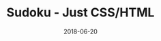 ---
title: 'Sudoku - Just CSS/HTML'
description: 'Complete a sudoku puzzle without Javascript or server-side interaction.'
gametype: 'medium'
gameid: 49
date: 2018-06-20
tags: []
draft: false
type: 'games'
num19: [{'idx':1,'arr1':[1,2,3,4,5,6,7,8,9],'arr2':[1,2,3,4,5,6,7,8,9]},{'idx':2,'arr1':[1,2,3,4,5,6,7,8,9],'arr2':[1,2,3,4,5,6,7,8,9]},{'idx':3,'arr1':[1,2,3,4,5,6,7,8,9],'arr2':[1,2,3,4,5,6,7,8,9]},{'idx':4,'arr1':[1,2,3,4,5,6,7,8,9],'arr2':[1,2,3,4,5,6,7,8,9]},{'idx':5,'arr1':[1,2,3,4,5,6,7,8,9],'arr2':[1,2,3,4,5,6,7,8,9]},{'idx':6,'arr1':[1,2,3,4,5,6,7,8,9],'arr2':[1,2,3,4,5,6,7,8,9]},{'idx':7,'arr1':[1,2,3,4,5,6,7,8,9],'arr2':[1,2,3,4,5,6,7,8,9]},{'idx':8,'arr1':[1,2,3,4,5,6,7,8,9],'arr2':[1,2,3,4,5,6,7,8,9]},{'idx':9,'arr1':[1,2,3,4,5,6,7,8,9],'arr2':[1,2,3,4,5,6,7,8,9]}]
puzzle: [[1, 7, 0, 0, 0, 0, 0, 8, 5], [0, 4, 5, 0, 0, 0, 3, 1, 0], [0, 0, 0, 0, 0, 0, 0, 0, 0], [6, 0, 0, 0, 9, 0, 0, 0, 3], [0, 0, 0, 7, 5, 3, 0, 0, 0], [0, 0, 3, 8, 0, 1, 9, 0, 0], [0, 3, 0, 5, 8, 6, 0, 7, 0], [8, 0, 0, 0, 1, 0, 0, 0, 9], [0, 1, 0, 0, 0, 0, 0, 6, 0]]
layout: 'sudokucssstatic'
---
